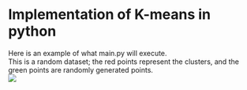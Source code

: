 # Implementation of K-means in python
Here is an example of what main.py will execute.    
This is a random dataset; the red points represent the clusters, and the green points are randomly generated points.    
![](https://lh3.googleusercontent.com/8Plcf0sdyaLADONTdQxufFNQn-2Q4-4G_m-aHy2Hd9WuSTYX1XO5jBg9K8sHoiZ6Xgv4gzgjYAdT-RT7Crhlax9AEEa7DHDUQt83jAeJ79rEP25thKlyCjycp1Fk7diNPo_9ntoNNKM1RhsdTF8-XTJXp6wBhZ89qijF5EluR2BVnS_OYatPMf9Ql9KdpNY1yub2kP3J_JZmb-kSDvXKioen2Y6edK_BZnNaEvyCo9E2EXiKoMj_-zcyDPu5CDu44jX1Zr_r3Yy-Uacjj_DNgo82iwHciFwXd8G0CfUuxTV8FhDtFPw7t3m9N1xN39VjopcQUwQsPQDMGzNFfgrrY7kJFOFdWQhzd4SHUTitIsasv_NqGLto-GKdcURdj_bPbm6sLyVSWzO4B5vdfD9cRt_BrEu3mBAp9AFT0dV0fOZGTxvY2LfIPThv6mJEgnTpou-MQQY1hTF20n8P5RKdQN0CWyosbLQWQSK0dnIogoJr6p0wMmYE3Ou3VWA85-X9hW2b4JrkWsAgHRE_Ef5XfO4uFTaGW8pRIual_Cqb3XFoqpG8GNDJNkevdI8ruaCpwgj5KQdEGyB0oaZt466Ze1z_jHkvERDrj_oziip7Fj-ci_SXL2v8Dcuc9JwtUAxNqbHSeajziMW7DmbO9zgtIXib4WQF2_KLzqXzTn9kqtDvJiGFnvFz2SHYmGFgpM7Ebjh-DbmTJj_-kOgbRbAmUXVx=w640-h480-no?authuser=0)
